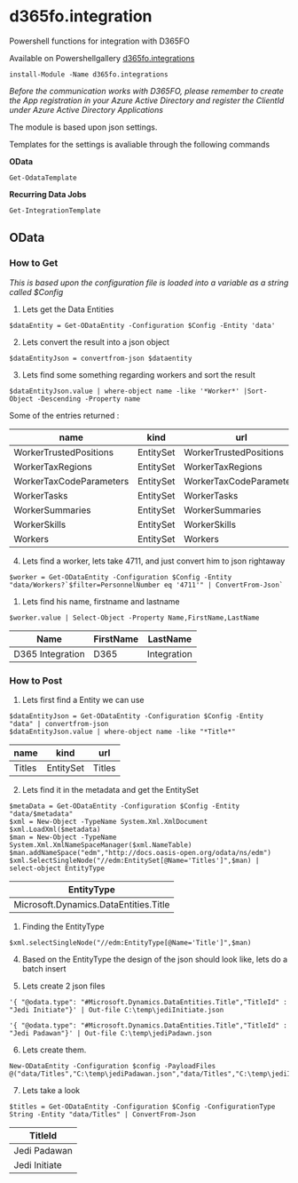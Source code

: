 # d365fo.integration
Powershell functions for integration with D365FO

Available on Powershellgallery
[d365fo.integrations](https://www.powershellgallery.com/packages/d365fo.integrations)

```
install-Module -Name d365fo.integrations
```



*Before the communication works with D365FO, please remember to create the App registration in your Azure Active Directory and register the ClientId under Azure Active Directory Applications*

The module is based upon json settings.

Templates for the settings is avaliable through the following commands

**OData**

```
Get-OdataTemplate
```



**Recurring Data Jobs**

```
Get-IntegrationTemplate
```


## OData

### How to Get

*This is based upon the configuration file is loaded into a variable as a string called $Config*

1. Lets get the Data Entities

```
$dataEntity = Get-ODataEntity -Configuration $Config -Entity 'data'
```


2. Lets convert the result into a json object

```
$dataEntityJson = convertfrom-json $dataentity
```


3. Lets find some something regarding workers and sort the result

```
$dataEntityJson.value | where-object name -like '*Worker*' |Sort-Object -Descending -Property name
```


Some of the entries returned :

|name|kind|url|
|----|----|---|
WorkerTrustedPositions|EntitySet|WorkerTrustedPositions
WorkerTaxRegions|EntitySet|WorkerTaxRegions
WorkerTaxCodeParameters|EntitySet|WorkerTaxCodeParameters
WorkerTasks|EntitySet|WorkerTasks
WorkerSummaries|EntitySet|WorkerSummaries
WorkerSkills|EntitySet|WorkerSkills
Workers|EntitySet|Workers

4. Lets find a worker, lets take 4711, and just convert him to json rightaway

```
$worker = Get-ODataEntity -Configuration $Config -Entity "data/Workers?`$filter=PersonnelNumber eq '4711'" | ConvertFrom-Json`
```


1. Lets find his name, firstname and lastname

```
$worker.value | Select-Object -Property Name,FirstName,LastName
```


| Name | FirstName | LastName
|----|---------|--------
|D365 Integration|D365|Integration


### How to Post


1. Lets first find a Entity we can use 

```
$dataEntityJson = Get-ODataEntity -Configuration $Config -Entity "data" | convertfrom-json
$dataEntityJson.value | where-object name -like "*Title*"
```


| name |kind | url
|---- |  ---- | ---
Titles | EntitySet | Titles


2. Lets find it in the metadata and get the EntitySet

```
$metaData = Get-ODataEntity -Configuration $Config -Entity "data/$metadata"
$xml = New-Object -TypeName System.Xml.XmlDocument
$xml.LoadXml($metadata)
$man = New-Object -TypeName System.Xml.XmlNameSpaceManager($xml.NameTable)
$man.addNameSpace("edm","http://docs.oasis-open.org/odata/ns/edm")   
$xml.SelectSingleNode("//edm:EntitySet[@Name='Titles']",$man) | select-object EntityType
```


|EntityType|
|----|
|Microsoft.Dynamics.DataEntities.Title|

1. Finding the EntityType 

```
$xml.selectSingleNode("//edm:EntityType[@Name='Title']",$man)
```


4. Based on the EntityType the design of the json should look like, lets do a batch insert

5. Lets create 2 json files

```
'{ "@odata.type": "#Microsoft.Dynamics.DataEntities.Title","TitleId" : "Jedi Initiate"}' | Out-file C:\temp\jediInitiate.json 
```


```
'{ "@odata.type": "#Microsoft.Dynamics.DataEntities.Title","TitleId" : "Jedi Padawan"}' | Out-file C:\temp\jediPadawn.json
```


6. Lets create them.

```
New-ODataEntity -Configuration $config -PayloadFiles @("data/Titles","C:\temp\jediPadawan.json","data/Titles","C:\temp\jediInitiate.json")
```


7. Lets take a look

```
$titles = Get-ODataEntity -Configuration $Config -ConfigurationType String -Entity "data/Titles" | ConvertFrom-Json
```


|TitleId
|-------
|Jedi Padawan
|Jedi Initiate




